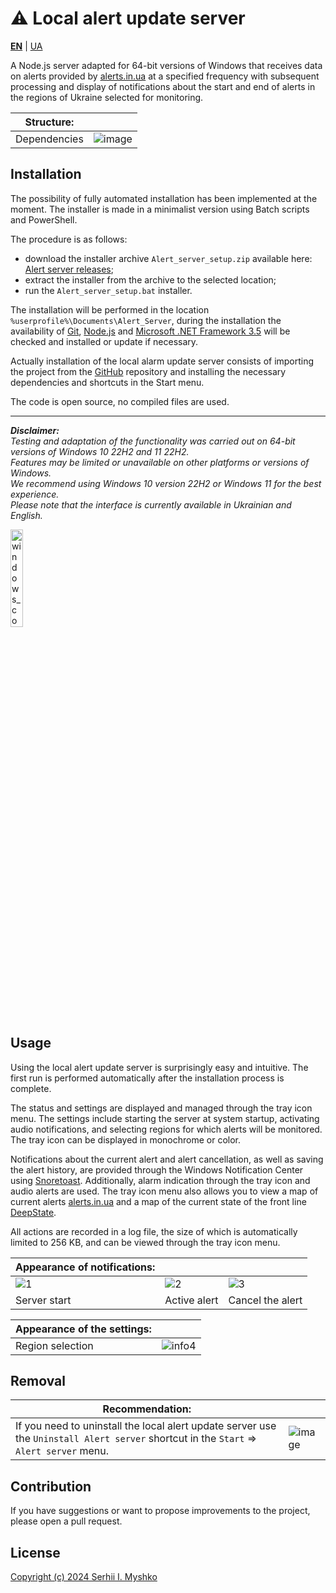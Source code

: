 # ⚠ Local alert update server

**[EN](https://github.com/sergeiown/Alert_Server/blob/main/README.md)** | [UA](https://github.com/sergeiown/Alert_Server/blob/main/README-UA.md)

A Node.js server adapted for 64-bit versions of Windows that receives data on alerts provided by [alerts.in.ua](https://alerts.in.ua/) at a specified frequency with subsequent processing and display of notifications about the start and end of alerts in the regions of Ukraine selected for monitoring.


| Structure: |  |
| --- | --- |
| Dependencies | ![image](https://github.com/user-attachments/assets/871c2a65-f791-4adf-87f2-81cd33a86917) |

## Installation

The possibility of fully automated installation has been implemented at the moment. The installer is made in a minimalist version using Batch scripts and PowerShell.

The procedure is as follows:
- download the installer archive `Alert_server_setup.zip` available here: [Alert server releases](https://github.com/sergeiown/Alert_Server/releases);
- extract the installer from the archive to the selected location;
- run the `Alert_server_setup.bat` installer.

The installation will be performed in the location `%userprofile%\Documents\Alert_Server`, during the installation the availability of [Git](https://git-scm.com/), [Node.js](https://nodejs.org/en) and [Microsoft .NET Framework 3.5](https://www.microsoft.com/en-us/download/details.aspx?id=21) will be checked and installed or update if necessary.

Actually installation of the local alarm update server consists of importing the project from the [GitHub](https://github.com/sergeiown/Alert_Server) repository and installing the necessary dependencies and shortcuts in the Start menu.

The code is open source, no compiled files are used.

---
***Disclaimer:***  
*Testing and adaptation of the functionality was carried out on 64-bit versions of Windows 10 22H2 and 11 22H2.*  
*Features may be limited or unavailable on other platforms or versions of Windows.*  
*We recommend using Windows 10 version 22H2 or Windows 11 for the best experience.*  
*Please note that the interface is currently available in Ukrainian and English.*

<a href="https://en.wikipedia.org/wiki/List_of_Microsoft_Windows_versions">
    <img src="https://github.com/user-attachments/assets/db2b5487-b5bf-45d9-8948-48bb88162f17" alt="windows_compatibility" style="width:20%;"/>
</a>

## Usage

Using the local alert update server is surprisingly easy and intuitive. The first run is performed automatically after the installation process is complete.

The status and settings are displayed and managed through the tray icon menu. The settings include starting the server at system startup, activating audio notifications, and selecting regions for which alerts will be monitored. The tray icon can be displayed in monochrome or color. 

Notifications about the current alert and alert cancellation, as well as saving the alert history, are provided through the Windows Notification Center using [Snoretoast](https://github.com/KDE/snoretoast). Additionally, alarm indication through the tray icon and audio alerts are used. The tray icon menu also allows you to view a map of current alerts [alerts.in.ua](https://alerts.in.ua/) and a map of the current state of the front line [DeepState](https://deepstatemap.live).

All actions are recorded in a log file, the size of which is automatically limited to 256 KB, and can be viewed through the tray icon menu.

| Appearance of notifications:  |||
| --- | --- | --- |
| ![1](https://github.com/sergeiown/Alert_Server/assets/112722061/90697f7c-e2d4-44dd-a4ee-d4974439cabc) | ![2](https://github.com/sergeiown/Alert_Server/assets/112722061/c954dfd2-673e-4a0d-9784-d4f2b37fe845) | ![3](https://github.com/sergeiown/Alert_Server/assets/112722061/4b487a03-ccc7-463f-986a-102198e844a9) |
| Server start                  | Active alert                      | Cancel the alert |

| Appearance of the settings:  ||
| --- | --- |
| Region selection | ![info4](https://github.com/sergeiown/Alert_Server/assets/112722061/eabb38f7-6900-404d-83f3-0e8ee38f9172) | 

## Removal

| Recommendation: |  |
| --- | --- |
| If you need to uninstall the local alert update server use the `Uninstall Alert server` shortcut in the `Start` => `Alert server` menu. | ![image](https://github.com/user-attachments/assets/f0bb8bac-cac3-4a71-b43e-eb4d61a86123) |

## Contribution

If you have suggestions or want to propose improvements to the project, please open a pull request.

## License

[Copyright (c) 2024 Serhii I. Myshko](https://github.com/sergeiown/Current_Alert/blob/main/LICENSE)

